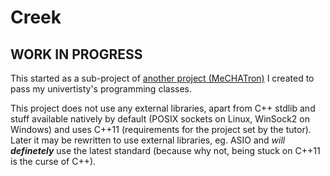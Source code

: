 # Creek

## WORK IN PROGRESS

This started as a sub-project of [another project (MeCHATron)](https://github.com/ndelta0/mechatron) I created to pass my univertisty's programming classes.

This project does not use any external libraries, apart from C++ stdlib and stuff available natively by default (POSIX sockets on Linux, WinSock2 on Windows) and uses C++11 (requirements for the project set by the tutor). Later it may be rewritten to use external libraries, eg. ASIO and *will* ***definetely*** use the latest standard (because why not, being stuck on C++11 is the curse of C++).
